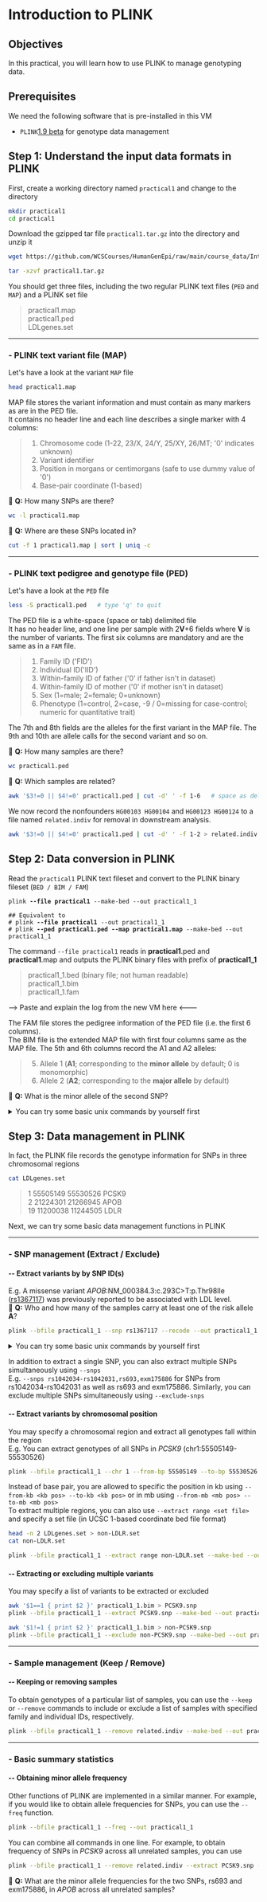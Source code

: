 # Introduction to PLINK

## Objectives
In this practical, you will learn how to use PLINK to manage genotyping data.

## Prerequisites
We need the following software that is pre-installed in this VM
- `PLINK`[1.9 beta](https://www.cog-genomics.org/plink/) for genotype data management 

## Step 1: Understand the input data formats in PLINK
First, create a working directory named `practical1` and change to the directory
```bash
mkdir practical1
cd practical1
```
Download the gzipped tar file `practical1.tar.gz` into the directory and unzip it
```bash
wget https://github.com/WCSCourses/HumanGenEpi/raw/main/course_data/Introduction_to_data_formats/practical1.tar.gz
```
```bash
tar -xzvf practical1.tar.gz
```
You should get three files, including the two regular PLINK text files (`PED` and `MAP`) and a PLINK set file
> practical1.map<br>
> practical1.ped<br>
> LDLgenes.set<br>
***
### - PLINK text variant file (MAP)
Let's have a look at the variant `MAP` file
```bash
head practical1.map
```
MAP file stores the variant information and must contain as many markers as are in the PED file.<br>
It contains no header line and each line describes a single marker with 4 columns:

> 1. Chromosome code (1-22, 23/X, 24/Y, 25/XY, 26/MT; '0' indicates unknown)<br>
> 2. Variant identifier<br>
> 3. Position in morgans or centimorgans (safe to use dummy value of '0')<br>
> 4. Base-pair coordinate (1-based)

:green_book: **Q:** How many SNPs are there?
```bash
wc -l practical1.map
```
:green_book: **Q:** Where are these SNPs located in?
```bash
cut -f 1 practical1.map | sort | uniq -c
```
***
### - PLINK text pedigree and genotype file (PED)
Let's have a look at the `PED` file
```bash
less -S practical1.ped   # type 'q' to quit
```
The PED file is a white-space (space or tab) delimited file<br>
It has no header line, and one line per sample with 2**V**+6 fields where **V** is the number of variants. The first six columns are mandatory and are the same as  in a `FAM` file. 

> 1. Family ID ('FID')<br>
> 2. Individual ID('IID')<br>
> 3. Within-family ID of father ('0' if father isn't in dataset)<br>
> 4. Within-family ID of mother ('0' if mother isn't in dataset)<br>
> 5. Sex (1=male; 2=female; 0=unknown)<br>
> 6. Phenotype (1=control, 2=case, -9 / 0=missing for case-control; numeric for quantitative trait)<br>

The 7th and 8th fields are the alleles for the first variant in the MAP file. The 9th and 10th are allele calls for the second variant and so on.

:green_book: **Q:** How many samples are there?
```bash
wc practical1.ped
```
:green_book: **Q:** Which samples are related?
```bash
awk '$3!=0 || $4!=0' practical1.ped | cut -d' ' -f 1-6   # space as delimiter
```
We now record the nonfounders `HG00103 HG00104` and `HG00123 HG00124` to a file named `related.indiv` for removal in downstream analysis.
```bash
awk '$3!=0 || $4!=0' practical1.ped | cut -d' ' -f 1-2 > related.indiv 
```

## Step 2: Data conversion in PLINK
Read the `practical1` PLINK text fileset and convert to the PLINK binary fileset (`BED / BIM / FAM`)
<pre><code>plink <b>--file practical1</b> --make-bed --out practical1_1
</code></pre>
<pre><code>## Equivalent to 
# plink <b>--file practical1</b> --out practical1_1
# plink <b>--ped practical1.ped --map practical1.map</b> --make-bed --out practical1_1
</code></pre>
The command `--file practical1` reads in **practical1**.ped and **practical1**.map and outputs the PLINK binary files with prefix of **practical1_1**

> practical1_1.bed (binary file; not human readable)<br>
> practical1_1.bim <br>
> practical1_1.fam <br>

--> Paste and explain the log from the new VM here <---

The FAM file stores the pedigree information of the PED file (i.e. the first 6 columns).<br>
The BIM file is the extended MAP file with first four columns same as the MAP file. The 5th and 6th columns record the A1 and A2 alleles:<br>

> 5. Allele 1 (**A1**; corresponding to the **minor allele** by default; 0 is monomorphic)<br>
> 6. Allele 2 (**A2**; corresponding to the **major allele** by default)<br>

:closed_book: **Q:** What is the minor allele of the second SNP?
<details>
  <summary>You can try some basic unix commands by yourself first</summary>
  
  <pre>head -n 2 practical1_1.bim     # output the first 2 rows </pre>
  <pre>head -n 2 practical1_1.bim | tail -n 1 | cut -f 5   # output the first 2 rows -> output the last row -> cut out the 5th column </pre>
  <pre>sed -n 2p practical1_1.bim | cut -f 5 # output the 2nd row and cut out the 5th column </pre>
  <pre>awk 'NR==2 { print $5 }' practical1_1.bim   # output the 2nd row/record (NR==2) and print the 5th column ($5) </pre>
</details>

## Step 3: Data management in PLINK
In fact, the PLINK file records the genotype information for SNPs in three chromosomal regions
```bash
cat LDLgenes.set
```
> 1 55505149 55530526 PCSK9<br>
> 2 21224301 21266945 APOB<br>
> 19 11200038 11244505 LDLR<br>

Next, we can try some basic data management functions in PLINK
***
### - SNP management (Extract / Exclude)
#### -- Extract variants by by SNP ID(s)
E.g. A missense variant _APOB_:NM_000384.3:c.293C>T:p.Thr98Ile ([rs1367117](https://www.ebi.ac.uk/gwas/variants/rs1367117)) was previously reported to be associated with LDL level.<br>
:closed_book: **Q:** Who and how many of the samples carry at least one of the risk allele **A**?
```bash
plink --bfile practical1_1 --snp rs1367117 --recode --out practical1_1.rs1367117
```
<details>
  <summary>You can try some basic unix commands by yourself first</summary>
  
  <pre> awk '$7=="A" || $8=="A"' practical1_1.rs1367117.ped </pre>  
  <pre> awk '$7=="A" || $8=="A"' practical1_1.rs1367117.ped | wc </pre>
</details>

In addition to extract a single SNP, you can also extract multiple SNPs simultaneously using `--snps`<br>
E.g. `--snps rs1042034-rs1042031,rs693,exm175886`  for SNPs from rs1042034-rs1042031 as well as rs693 and exm175886. Similarly, you can exclude multiple SNPs simultaneously using `--exclude-snps`

#### --  Extract variants by chromosomal position
You may specify a chromosomal region and extract all genotypes fall within the region<br>
E.g. You can extract genotypes of all SNPs in _PCSK9_ (chr1:55505149-55530526)
```bash
plink --bfile practical1_1 --chr 1 --from-bp 55505149 --to-bp 55530526 --recode --out practical1_1.PCSK9_byChrPos
```
Instead of base pair, you are allowed to specific the position in kb using `--from-kb <kb pos> --to-kb <kb pos>` or in mb using `--from-mb <mb pos> --to-mb <mb pos>`<br>
To extract multiple regions, you can also use `--extract range <set file>` and specify a set file (in UCSC 1-based coordinate bed file format)
```bash
head -n 2 LDLgenes.set > non-LDLR.set
cat non-LDLR.set
```
```bash
plink --bfile practical1_1 --extract range non-LDLR.set --make-bed --out practical1_1.nonLDLR
```
#### -- Extracting or excluding multiple variants
You may specify a list of variants to be extracted or excluded<br>
```bash
awk '$1==1 { print $2 }' practical1_1.bim > PCSK9.snp
plink --bfile practical1_1 --extract PCSK9.snp --make-bed --out practical1_1.PCSK9_byExtract
```
```bash
awk '$1!=1 { print $2 }' practical1_1.bim > non-PCSK9.snp
plink --bfile practical1_1 --exclude non-PCSK9.snp --make-bed --out practical1_1.PCSK9_byExclude
```
***
### - Sample management (Keep / Remove)
#### --  Keeping or removing samples
To obtain genotypes of a particular list of samples, you can use the `--keep` or `--remove` commands to include or exclude a list of samples with specified family and individual IDs, respectively.
```bash
plink --bfile practical1_1 --remove related.indiv --make-bed --out practical1_1.unrelated
```
***
### - Basic summary statistics
#### --  Obtaining minor allele frequency
Other functions of PLINK are implemented in a similar manner. For example, if you would like to obtain allele frequencies for SNPs, you can use the `--freq` function.
```bash
plink --bfile practical1_1 --freq --out practical1_1
```
You can combine all commands in one line. For example, to obtain frequency of SNPs in _PCSK9_ across all unrelated samples, you can use 
```bash
plink --bfile practical1_1 --remove related.indiv --extract PCSK9.snp --freq --out practical1_1.unrelated.PCSK9
```
:closed_book: **Q:** What are the minor allele frequencies for the two SNPs, rs693 and exm175886, in _APOB_ across all unrelated samples?
